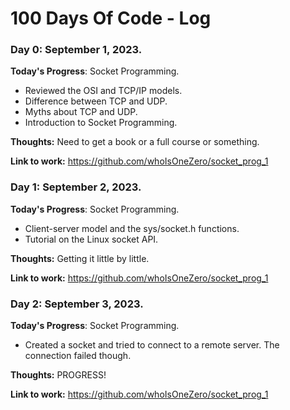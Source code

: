 # 100 Days Of Code - Log

### Day 0: September 1, 2023.

**Today's Progress**: Socket Programming.
- Reviewed the OSI and TCP/IP models.
- Difference between TCP and UDP.
- Myths about TCP and UDP.
- Introduction to Socket Programming.

**Thoughts:** Need to get a book or a full course or something.

**Link to work:** https://github.com/whoIsOneZero/socket_prog_1

### Day 1: September 2, 2023.

**Today's Progress**: Socket Programming.
- Client-server model and the sys/socket.h functions.
- Tutorial on the Linux socket API.

**Thoughts:** Getting it little by little.

**Link to work:** https://github.com/whoIsOneZero/socket_prog_1

### Day 2: September 3, 2023.

**Today's Progress**: Socket Programming.
- Created a socket and tried to connect to a remote server. The connection failed though.

**Thoughts:** PROGRESS!

**Link to work:** https://github.com/whoIsOneZero/socket_prog_1
